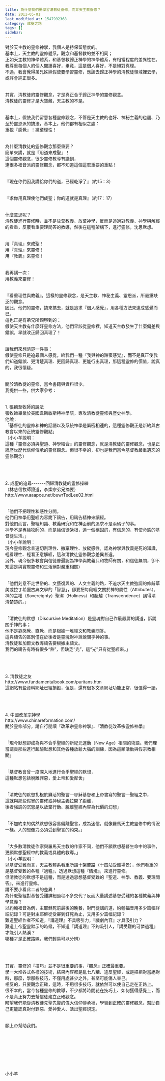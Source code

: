 ```yaml
---
title: 為什麼我們要學習清教徒靈修，而非天主教靈修？
date: 2011-05-01
last_modified_at: 1547992368
category: 成聖之路
tags: []
sidebar: 
---
```


<p>對於天主教的靈修神學，我個人是持保留態度的。<br/>基本上，天主教的靈修體系，觀念和基督教的並不相同；<br/>正如天主教的神學體系，和基督教歸正神學的神學體系，有相當程度的差異性在。<br/><!--more-->我尊重每個人的個人閱讀喜好，畢竟，這是個人喜好，不是絕對真理。<br/>不過，我會覺得弟兄姊妹假使要學習靈修，應該去歸正神學的清教徒領域裡去學，或許會純正很多。<br/><br/><br/>其實，清教徒的靈修觀念，才是真正合乎歸正神學的靈修觀念。<br/>清教徒的靈修才是大寶藏，天主教的不是。<br/><br/><br/>基本上，假使我們留意各種靈修觀念，不管是天主教的也好、神秘主義的也罷、乃至於靈恩派的搞法，基本上，他們都有相似之處：<br/>重視『感覺』！撇棄理性！<br/><br/><br/>為什麼清教徒的靈修觀念那麼重要？<br/>簡單來講，就是『用道來成聖』！<br/>這個靈修觀念，很少靈修教導有講到，<br/>連很多福音派的靈修觀念，都不知道這個這麼重要的重點！<br/><br/><br/>『現在你們因我講給你們的道，已經乾淨了』（約15：3）<br/><br/><br/>『求你用真理使他們成聖；你的道就是真理』（約17：17）<br/><br/><br/>什麼意思呢？<br/>清教徒進行靈修時，並不是放棄教義、放棄神學，反而是透過對教義、神學與解經的看重，反覆看重要理問答的教導，然後在這種架構下，進行靈修，沈思默想。<br/><br/><br/>用『真理』來成聖！<br/>用『真理』來靈修！<br/>用『教義』來靈修！<br/><br/><br/>我再講一次：<br/>用教義來靈修！<br/><br/><br/>『看重理性與教義』，這樣的靈修觀念，是天主教、神秘主義、靈恩派，所嚴重缺乏的觀念。<br/>因此，他們的靈修，搞來搞去，就是追求『個人感覺』，用各種方法來達成感覺而已。<br/>這也正是有弟兄所觀察到的：<br/>假使天主教有什麼好靈修方法，他們早該從靈修裡，知道天主教發生了什麼偏差與錯誤，早就改正歸回真理了！<br/><br/><br/>讓我們來想清楚一件事：<br/>假使靈修只是追尋個人感覺，給我們一種『我與神的甜蜜感覺』，而不是真正使我們知道錯誤、更清楚真理、更回歸真理、更能行出真理，那這種靈修的價值，說真的，我很懷疑。<br/><br/><br/>關於清教徒的靈修，當今書籍與資料很少。<br/>我提供一些，供大家參考：<br/><br/><br/>1.	張麟至牧師的說法<br/>張牧師畢業於美國韋斯敏斯特神學院，專攻清教徒靈修與歷史神學。<br/>他說：<br/>「基督徒的靈修和神的話語以及系統神學是緊密相連的，這種靈修觀正是新約與古教會以來的正統靈修觀點」<br/>（小小羊說明：<br/>這種『靈修必須與聖道、神學結合』的靈修觀念，就是清教徒的靈修觀念，也是正統歷世歷代信仰傳承的靈修觀念。但很不幸的，卻也是我們當今基督教嚴重遺忘的靈修觀念）<br/><br/><br/><br/><br/>2.	成聖的追尋-------回歸清教徒的靈修操練<br/>（林慈信牧師證道，李燦宗弟兄摘要）<br/>http://www.aaapoe.net/buwrTedLee02.html<br/><br/><br/>「他們不把理性和感性分開。<br/>他們用神學用聖經內容跪下禱告，用禱告精神來讀經。<br/>對他們而言，聖經知識、教義研究和在神面前的追求不是兩碼子的事。<br/>神學不是專給牧師的，而是給信徒紮根，過一個穩固的，有信念的，有使命感的基督徒生活。」<br/>（小小羊說明：<br/>現今靈修觀念普遍切割理性、撇棄理性、放縱感性，認為神學與教義是死的知識，輕看理性、輕看正意解經，這和清教徒靈修觀念差異甚遠。<br/>另外，現今很多教會與信徒普遍認為神學與教義只和牧師有關，和信徒無關，卻不知這是與實際靈修和生活絕對嚴重相關）<br/><br/><br/>「他們刻意不走世俗的、文藝復興的、人文主義的路，不追求天主教強調的修辭華美或拉丁希臘古典文學的「智慧」，卻要把每段經文關於神的屬性（Attributes），神的主權（Sovereignty）聖潔（Holiness）和超越（Transcendence）講得清清楚楚的。」<br/><br/><br/>「清教徒的默想（Discursive Meditation）是靈魂對自己作最嚴厲的講道，訴說關乎神的事；<br/>他不是靠感覺、直覺，而是根據一堆經文和教義問答。<br/>這與禱告的區別僅在於後者是靈魂對神訴說關乎神的事。<br/>清教徒和加爾文教導禱告要根據主禱文。<br/>我們的禱告有時有很多“熱”，但缺乏“光”，這“光”只有從聖經來。」<br/><br/><br/><br/><br/>3.	清教徒之友<br/>http://www.fundamentalbook.com/puritans.htm<br/>這網站有些資料網址已經損毀，但是，還有很多文章網址功能正常，很值得一讀。<br/><br/><br/><br/><br/>4.	中國改革宗神學<br/>http://www.chinareformation.com/<br/>關於靈修部分，請自行閱讀『改革宗靈修神學』、『清教徒改革宗靈修神學』<br/><br/><br/>「現今默想卻成為與不合乎聖經的新紀元運動（New Age）相關的術語。我們理當譴責那些進行超驗默想和其他各種放鬆大腦的訓練，因為這類活動與假宗教相關」<br/><br/><br/>「基督教會曾一度深入地進行合乎聖經的默想，<br/>這種默想包括脫離罪惡，愛上帝和愛鄰舍」<br/><br/><br/>「清教徒的默想扎根於鮮活的聖言—耶穌基督和上帝書寫的聖言—聖經之中，<br/>這就與那些假冒的靈修或神秘主義拉開了距離，<br/>後者強調的沉思是以放棄行動、脫離聖經內容為代價的幻想」<br/><br/><br/>「不加約束的偶然默想很容易偏離聖言，成為迷信，就像羅馬天主教靈修中的情況一樣。人的想像力必須受到聖言的約束。」<br/><br/><br/>「大多數清教徒作家與羅馬天主教的作家不同，他們不願默想基督生命中的事件，更願默想聖經中的教義或具體的教導。」<br/>（小小羊說明：<br/>以基督受難而言，天主教體系看重所謂十架苦路（十四站受難場景），他們看重的是基督受難的各種『過程』，透過默想這種『情境』，來進行靈修。<br/>但清教徒的默想不是這種，而是透過思想基督受難的『聖道、神學、教義、要理問答』，來進行靈修。<br/>請不要小看此二者的差異！<br/>為什麼聖經對基督受難詳細過程不多交代？反而大量講述基督受難的各種教義與神學意義？<br/>以約翰福音為例，主耶穌死前最後的晚餐，對門徒講的道，約翰福音用多少篇幅詳細記錄？可是對主耶穌從受審到釘死為止，又用多少篇幅記錄？<br/>難道聖經作者不知道，『講道理』不具吸引力，『戲劇內容』才具吸引力？<br/>難道上帝聖靈默示的時候，不知道『講道理』不夠吸引人，『講受難的可憐過程』才能引人熱淚？<br/>哪種才是正確路線，我們輕易可以分辨）<br/><br/><br/><br/><br/>其實，靈修的『技巧』並不是很重要的事，『觀念』正確最重要。<br/>學一大堆各式各樣的技術，結果內容都是亂七八糟、違反聖經，或是把相對當絕對時，那麼，學那些技巧，不僅用處甚少之外，甚至可能傷人害己。<br/>相反的，只要觀念正確，這時，不用很多技巧，就依然可以使自己走在正路上。<br/>很不幸的，當今各種靈修的教導，不少都將時間花在技巧上、如何獲得感覺上，而不是真正努力去幫信徒建立正確觀念。<br/>盼望我們能從清教徒先聖先賢的偉大信仰傳承裡，學習到正確的靈修觀念，幫助自己更能認真對付罪惡、愛神愛人、活出聖經規定。<br/><br/><br/>願上帝幫助我們。<br/><br/><br/><br/><br/><br/><br/><br/><br/>小小羊<br/></p>